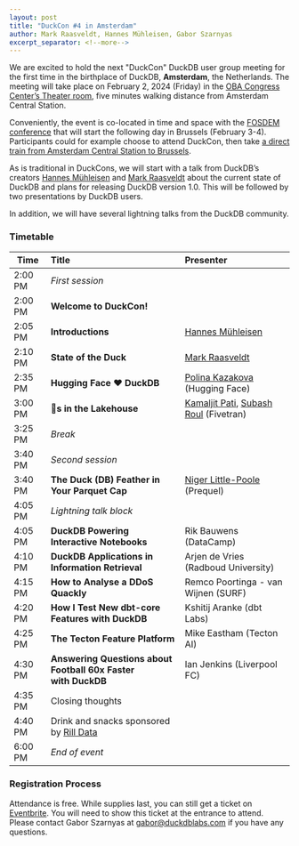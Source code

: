```yaml
---
layout: post
title: "DuckCon #4 in Amsterdam"
author: Mark Raasveldt, Hannes Mühleisen, Gabor Szarnyas
excerpt_separator: <!--more-->
---
```



We are excited to hold the next "DuckCon" DuckDB user group meeting for the first time in the birthplace of DuckDB, **Amsterdam**, the Netherlands. The meeting will take place on February 2, 2024 (Friday) in the [OBA Congress Center’s Theater room](https://www.obacongres.nl/congres-&-beurs), five minutes walking distance from Amsterdam Central Station.

Conveniently, the event is co-located in time and space with the [FOSDEM conference](https://fosdem.org/2024/) that will start the following day in Brussels (February 3-4). Participants could for example choose to attend DuckCon, then take [a direct train from Amsterdam Central Station to Brussels](https://www.thetrainline.com/book/results?origin=urn%3Atrainline%3Ageneric%3Aloc%3A5894&destination=urn%3Atrainline%3Ageneric%3Aloc%3A5974&outwardDate=2024-02-02T18%3A15%3A00&outwardDateType=departAfter&journeySearchType=single&passengers%5B%5D=1996-10-04%7Cd34963f0-4e57-422e-a8be-848783b83a2d&directSearch=false&selectedOutward=C1SRpGy5UVI%3D%3ACwVMIYhanGk%3D%3AStandard).

As is traditional in DuckCons, we will start with a talk from DuckDB’s creators [Hannes Mühleisen](https://hannes.muehleisen.org/) and [Mark Raasveldt](https://mytherin.github.io/) about the current state of DuckDB and plans for releasing DuckDB version 1.0. This will be followed by two presentations by DuckDB users.

In addition, we will have several lightning talks from the DuckDB community.

### Timetable

| Time    | Title                                                                  | Presenter                                                                                                                               |
| ------- | :--------------------------------------------------------------------- | :-------------------------------------------------------------------------------------------------------------------------------------- |
| 2:00 PM | _First session_                                                        |                                                                                                                                         |
| 2:00 PM | **Welcome to DuckCon!**                                                |                                                                                                                                         |
| 2:05 PM | **Introductions**                                                      | [Hannes Mühleisen](https://hannes.muehleisen.org/)                                                                                      |
| 2:10 PM | **State of the Duck**                                                  | [Mark Raasveldt](https://mytherin.github.io/)                                                                                           |
| 2:35 PM | **Hugging Face ❤️ DuckDB**                                              | [Polina Kazakova](https://huggingface.co/polinaeterna) (Hugging Face)                                                                   |
| 3:00 PM | **🦆s in the Lakehouse**                                               | [Kamaljit Pati](https://www.linkedin.com/in/kamaljit-pati-83909a38/), [Subash Roul](https://www.linkedin.com/in/subashroul/) (Fivetran) |
| 3:25 PM | _Break_                                                                |                                                                                                                                         |
| 3:40 PM | _Second session_                                                       |                                                                                                                                         |
| 3:40 PM | **The Duck (DB) Feather in Your Parquet Cap**                          | [Niger Little-Poole](https://www.linkedin.com/in/nlittlepoole/) (Prequel)                                                               |
| 4:05 PM | _Lightning talk block_                                                 |                                                                                                                                         |
| 4:05 PM | **DuckDB Powering Interactive Notebooks**                              | Rik Bauwens (DataCamp)                                                                                                                  |
| 4:10 PM | **DuckDB Applications in Information Retrieval**                       | Arjen de Vries (Radboud University)                                                                                                     |
| 4:15 PM | **How to Analyse a DDoS Quackly**                                      | Remco Poortinga - van Wijnen (SURF)                                                                                                     |
| 4:20 PM | **How I Test New dbt-core Features with DuckDB**                       | Kshitij Aranke (dbt Labs)                                                                                                               |
| 4:25 PM | **The Tecton Feature Platform**                                        | Mike Eastham (Tecton AI)                                                                                                                |
| 4:30 PM | **Answering Questions about Football 60x Faster** <br> **with DuckDB** | Ian Jenkins (Liverpool FC)                                                                                                              |
| 4:35 PM | Closing thoughts                                                       |                                                                                                                                         |
| 4:40 PM | Drink and snacks sponsored by [Rill Data](https://www.rilldata.com/)   |                                                                                                                                         |
| 6:00 PM | _End of event_                                                         |

### Registration Process

Attendance is free. While supplies last, you can still get a ticket on [Eventbrite](https://www.eventbrite.com/e/duckcon-4-amsterdam-tickets-733383609117). You will need to show this ticket at the entrance to attend. Please contact Gabor Szarnyas at [gabor@duckdblabs.com](mailto:gabor@duckdblabs.com) if you have any questions.

